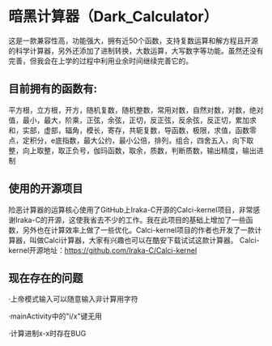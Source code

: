# 暗黑计算器（Dark_Calculator）
这是一款兼容性高，功能强大，拥有近50个函数，支持复数运算和解方程且开源的科学计算器，另外还添加了进制转换，大数运算，大写数字等功能。虽然还没有完善，但我会在上学的过程中利用业余时间继续完善它的。

## 目前拥有的函数有:

平方根，立方根，开方，随机复数，随机整数，常用对数，自然对数，对数，绝对值，最小，最大，阶乘，正弦，余弦，正切，反正弦，反余弦，反正切，累加求和，实部，虚部，辐角，模长，寄存，共轭复数，导函数，极限，求值，函数零点，定积分，e底指数，最大公约，最小公倍，排列，组合，四舍五入，向下取整，向上取整，取正负号，伽玛函数，取余，质数，判断质数，输出精度，输出进制

## 使用的开源项目

险恶计算器的运算核心使用了GitHub上Iraka-C开源的Calci-kernel项目，非常感谢Iraka-C的开源，这使我省去不少的工作。我在此项目的基础上增加了一些函数，另外也在计算效率上做了一些优化。Calci-kernel项目的作者也开发了一款计算器，叫做Calci计算器，大家有兴趣也可以在酷安下载试试这款计算器。
Calci-kernel开源地址：https://github.com/Iraka-C/Calci-kernel

## 现在存在的问题

·上帝模式输入可以随意输入非计算用字符

·mainActivity中的"i/x"键无用

·计算进制x-x时存在BUG

